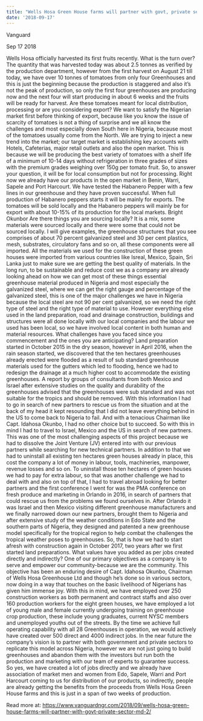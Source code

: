 ```yaml
---
title: "Wells Hosa Green House farms will partner with govt, private sector — MD"
date: '2018-09-17'
---
```

Vanguard

Sep 17 2018

Wells Hosa officially harvested its first fruits recently. What is the turn over? The quantity that was harvested today was about 2.5 tonnes as verified by the production department, however from the first harvest on August 21 till today, we have over 10 tonnes of tomatoes from only four Greenhouses and this is just the beginning because the production is staggered and also it’s not the peak of production, so only the first four greenhouses are producing now and the next four will start producing in about 6 weeks and the fruits will be ready for harvest. Are these tomatoes meant for local distribution, processing or are you considering export? We want to satisfy the Nigerian market first before thinking of export, because like you know the issue of scarcity of tomatoes is not a thing of surprise and we all know the challenges and most especially down South here in Nigeria, because most of the tomatoes usually come from the North. We are trying to inject a new trend into the market; our target market is establishing key accounts with Hotels, Cafeterias, major retail outlets and also the open market. This is because we will be producing the best variety of tomatoes with a shelf life of a minimum of 10-14 days without refrigeration in three grades of sizes with the premium grades weighing over 150g per tomato fruit. So, to answer your question, it will be for local consumption but not for processing. Right now we already have our products in the open market in Benin, Warri, Sapele and Port Harcourt. We have tested the Habanero Pepper with a few lines in our greenhouse and they have proven successful. When full production of Habanero peppers starts it will be mainly for exports. The tomatoes will be sold locally and the Habanero peppers will mainly be for export with about 10-15% of its production for the local markets. Bright Okunbor Are there things you are sourcing locally? It is a mix, some materials were sourced locally and there were some that could not be sourced locally. I will give examples, the greenhouse structures that you see comprises of about 70 percent galvanized steel and 30 per cent plastics, mesh, substrates, circulatory fans and so on, all these components were all imported. All the materials we used for the construction of these green houses were imported from various countries like Isreal, Mexico, Spain, Sri Lanka just to make sure we are getting the best quality of materials. In the long run, to be sustainable and reduce cost we as a company are already looking ahead on how we can get most of these things essential greenhouse material produced in Nigeria and most especially the galvanized steel, where we can get the right gauge and percentage of the galvanized steel, this is one of the major challenges we have in Nigeria because the local steel are not 90 per cent galvanized, so we need the right type of steel and the right type of material to use. However everything else used in the land preparation, road and drainage construction, buildings and structures were all done locally with our local companies and the labour we used has been local, so we have involved local content in both human and material resources. What challenges have you faced since you commencement and the ones you are anticipating? Land preparation started in October 2015 in the dry season, however in April 2016, when the rain season started, we discovered that the ten hectares greenhouses already erected were flooded as a result of sub standard greenhouse materials used for the gutters which led to flooding, hence we had to redesign the drainage at a much higher cost to accommodate the existing greenhouses. A report by groups of consultants from both Mexico and Israel after extensive studies on the quality and durability of the greenhouses advised that the greenhouses were sub standard and was not suitable for the tropics and should be removed. With this information I had to go in search of new partners to rescue us from the situation and at the back of my head it kept resounding that I did not leave everything behind in the US to come back to Nigeria to fail. And with a tenacious Chairman like Capt. Idahosa Okunbo, I had no other choice but to succeed. So with this in mind I had to travel to Israel, Mexico and the US in search of new partners. This was one of the most challenging aspects of this project because we had to dissolve the Joint Venture (JV) entered into with our previous partners while searching for new technical partners. In addition to that we had to uninstall all existing ten hectares green houses already in place, this cost the company a lot of money in labour, tools, machineries, manpower, revenue losses and so on. To uninstall those ten hectares of green houses we had to pay for extra labour, so that was another challenge we had to deal with and also on top of that, I had to travel abroad looking for better partners and the first conference I went for was the PMA conference on fresh produce and marketing in Orlando in 2016, in search of partners that could rescue us from the problems we found ourselves in. After Orlando it was Israel and then Mexico visiting different greenhouse manufacturers and we finally narrowed down our new partners, brought them to Nigeria and after extensive study of the weather conditions in Edo State and the southern parts of Nigeria, they designed and patented a new greenhouse model specifically for the tropical region to help combat the challenges the tropical weather poses to greenhouses. So, that is how we had to start afresh with construction again in October 2017, two years after we first started land preparations. What values have you added as per jobs created directly and indirectly? One of our primary objectives as a company is to serve and empower our community-because we are the community. This objective has been an enduring desire of Capt. Idahosa Okunbo, Chairman of Wells Hosa Greenhouse Ltd and though he’s done so in various sectors, now doing in a way that touches on the basic livelihood of Nigerians has given him immense joy. With this in mind, we have employed over 250 construction workers as both permanent and contract staffs and also over 160 production workers for the eight green houses, we have employed a lot of young male and female currently undergoing training on greenhouse crop production, these include young graduates, current NYSC members and unemployed youths out of the streets. By the time we achieve full operating capability with all 28 Greenhouses in operation, we would actively have created over 500 direct and 4000 indirect jobs. In the near future the company’s vision is to partner with both government and private sectors to replicate this model across Nigeria, however we are not just going to build greenhouses and abandon them with the investors but run both the production and marketing with our team of experts to guarantee success. So yes, we have created a lot of jobs directly and we already have association of market men and women from Edo, Sapele, Warri and Port Harcourt coming to us for distribution of our products, so indirectly, people are already getting the benefits from the proceeds from Wells Hosa Green House farms and this is just in a span of two weeks of production.

Read more at: https://www.vanguardngr.com/2018/09/wells-hosa-green-house-farms-will-partner-with-govt-private-sector-md-2/
